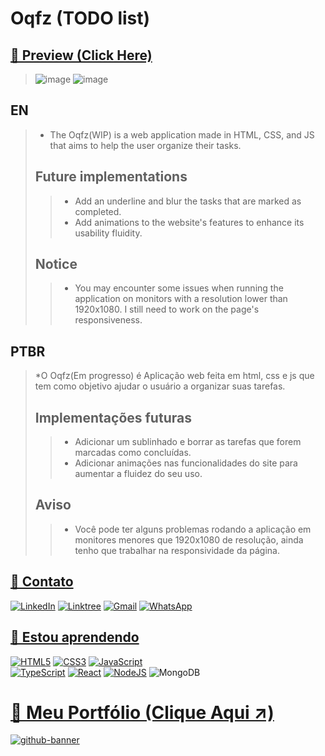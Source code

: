 # **Oqfz (TODO list)**

## **[👀 Preview (Click Here)](https://samubarreto.github.io/Oqfz-Todo-list/)**
> ![image](https://github.com/sampbrt/Oqfz-Todo-list/assets/70921394/c939b83b-c49f-4eca-86cd-0fefb13e0777)
> ![image](https://github.com/sampbrt/Oqfz-Todo-list/assets/70921394/eb14ed4f-6cd6-4316-9a9b-2a1460e84dd1)

## **EN**
> * The Oqfz(WIP) is a web application made in HTML, CSS, and JS that aims to help the user organize their tasks.
>
> ## **Future implementations**
> > * Add an underline and blur the tasks that are marked as completed.
> > * Add animations to the website's features to enhance its usability fluidity.
>
> ## **Notice**
> > * You may encounter some issues when running the application on monitors with a resolution lower than 1920x1080. I still need to work on the page's responsiveness.

## **PTBR**
> *O Oqfz(Em progresso) é Aplicação web feita em html, css e js que tem como objetivo ajudar o usuário a organizar suas tarefas.
>
> ## **Implementações futuras**
> > * Adicionar um sublinhado e borrar as tarefas que forem marcadas como concluídas.
> > * Adicionar animações nas funcionalidades do site para aumentar a fluidez do seu uso.
>
> ## **Aviso**
> > * Você pode ter alguns problemas rodando a aplicação em monitores menores que 1920x1080 de resolução, ainda tenho que trabalhar na responsividade da página.

## [📧 Contato](https://linktr.ee/sampereirabrt)
[![LinkedIn](https://img.shields.io/badge/linkedin-%230077B5.svg?style=for-the-badge&logo=linkedin&logoColor=white)](https://www.linkedin.com/in/samubrreto/)
[![Linktree](https://img.shields.io/badge/linktree-1de9b6?style=for-the-badge&logo=linktree&logoColor=white)](https://linktr.ee/samubarreto)
[![Gmail](https://img.shields.io/badge/Gmail-D14836?style=for-the-badge&logo=gmail&logoColor=white)](mailto:samu.barreto2004@gmail.com)
[![WhatsApp](https://img.shields.io/badge/WhatsApp-25D366?style=for-the-badge&logo=whatsapp&logoColor=white)](https://api.whatsapp.com/send?phone=5514997973585)

## [📖 Estou aprendendo](https://www.linkedin.com/in/samubrreto/)
[![HTML5](https://img.shields.io/badge/html5-%23E34F26.svg?style=for-the-badge&logo=html5&logoColor=white)](https://www.linkedin.com/in/samubrreto/)
[![CSS3](https://img.shields.io/badge/css3-%231572B6.svg?style=for-the-badge&logo=css3&logoColor=white)](https://www.linkedin.com/in/samubrreto/)
[![JavaScript](https://img.shields.io/badge/javascript-%23323330.svg?style=for-the-badge&logo=javascript&logoColor=%23F7DF1E)](https://www.linkedin.com/in/samubrreto/)<br>
[![TypeScript](https://img.shields.io/badge/typescript-%23007ACC.svg?style=for-the-badge&logo=typescript&logoColor=white)](https://www.linkedin.com/in/samubrreto/)
[![React](https://img.shields.io/badge/react-%2320232a.svg?style=for-the-badge&logo=react&logoColor=%2361DAFB)](https://www.linkedin.com/in/samubrreto/)
[![NodeJS](https://img.shields.io/badge/node.js-6DA55F?style=for-the-badge&logo=node.js&logoColor=white)](https://www.linkedin.com/in/samubrreto/)
![MongoDB](https://img.shields.io/badge/MongoDB-%234ea94b.svg?style=for-the-badge&logo=mongodb&logoColor=white)<br>

# [📁 Meu Portfólio (Clique Aqui ↗️)](https://samubarreto.github.io/Portfolio/)
  [![github-banner](https://github.com/samubarreto/samubarreto/assets/70921394/e24ccd55-edf4-4648-b0f9-ebf9b13a67cc)](https://samubarreto.github.io/Portfolio/)
